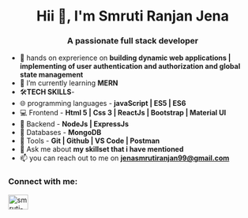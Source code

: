 <h1 align="center">Hii 👋, I'm Smruti Ranjan Jena</h1>
<h3 align="center">A passionate full stack developer</h3>

- 🌱 hands on exprerience on **building dynamic web applications | implementing of user authentication and authorization and global state management**
- 🌱 I’m currently learning **MERN**
- 🛠️**TECH SKILLS**-
- 🌐 programming languages - **javaScript | ES5 | ES6**
- 💻 Frontend - **Html 5 | Css 3 | ReactJs | Bootstrap | Material UI**
- 🔭 Backend - **NodeJs | ExpressJs**
- 🔭 Databases - **MongoDB**
- 🔧 Tools - **Git | Github | VS Code | Postman**
- 💬 Ask me about **my skillset that i have mentioned**
- 📫  you can reach out to me on **jenasmrutiranjan99@gmail.com** 
<h3 align="left">Connect with me:</h3>
<p align="left">
<a href="https://linkedin.com/in/smruti-ranjan-jena-3ab065258" target="blank"><img align="center" src="https://raw.githubusercontent.com/rahuldkjain/github-profile-readme-generator/master/src/images/icons/Social/linked-in-alt.svg" alt="smruti-ranjan-jena-3ab065258" height="30" width="40" /></a>
</p>

